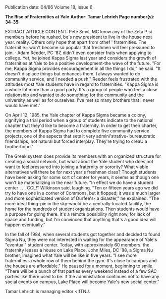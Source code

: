 Publication date: 04/86
Volume 18, Issue 6

**The Rise of Fraternities at Yale**
**Author: Tamar Lehrich**
**Page number(s): 34-35**

EXTRACT ARTICLE CONTENT:
Pete Smvl, MC know any of the Zeta P si members before he rushed, be's now.president to live in the house next year. reality. Others only hope that apart from othef ' fraternities. The fraternitie~ won't become so popular that freshmen will feel pressured to join. · Adam Reeder, PC '87, didn't even consider frats when applying to college. Yet, he joined Kappa Sigma last year and considers the growth of fraternities at Yale to be a positive development-the wave of the future. "For me, Kappa Sigma provides encouragement in all the things I do," he said. "It doesn't displace things but enhances them. I always wanted to do community service, and I needed a push." Reeder feels frustrated with the attitudes most Yale students have in regard to fraternities. "Kappa Sigma is a whole lot more than a good party. It's a group of people who feel a close relationship and wanted to do something for the community and the university as well as for ourselves. I've met so many brothers that I never would have met." 

On April 12, 1985, the Yale chapter of Kappa Sigma became a colony, signifying a trial period when a group of students indicate to the national chapter that they'd like to become a fraternity. In order to get their charter, the members of Kappa Sigma had to complete five community service projects, one of the aspects that sets it very admini'strative- bureaucratic friendships, not natural but forced interplay. They're trying to creaU a brotherhood." 

The Greek system does provide its members with an organized structure for creating a social network, but what about the Yale student who does not want to feel pressured into joining a fraternity or sorority? What viable alternatives will there be for next year's freshman class? Though students have been asking for some sort of center for years, it seems as though one won't be materializing in the near future. "In effect we do have a student center . . . CCL!" Wilkinson said, laughing. "Ten or fifteen years ago we did try to have one in a corner of Commons, but it flopped; it was a much larger and more sophisticated version of Durfee's- a disaster," he explained. "The more ideal thing-pie in the sky-would be a centrally-located facility, the home for the hundreds of student organizations. Then students would have a purpose for going there. It's a remote possibility right now, for lack of space and funding, but I'm convinced that anything that's a good idea will happen eventually." 

In the fall of 1984, when several students got together and decided to found Sigma Nu, they were not interested in waiting for the appearance of Yale's "eventual" student center. Today, with approximately 60 members. the fraternity leases a house on Lake Place. John Miles, DC '88, a Sigma Nu brother, imagined what Yale will be like in five years. "I see more fraternities-a whole row of them behind the gym. It's close to campus and the houses are affordable." He paused for a moment, beginning to smile. "There will be a bunch of frat parties every weekend instead of a few SAC parties like there used to be. If the administration continues not to have any social events on campus, Lake Place will become Yale's new social center." 

Tamar Lehrich is managing editor <ifTNJ.